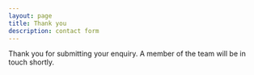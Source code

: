 ```yaml
---
layout: page
title: Thank you
description: contact form
---
```


Thank you for submitting your enquiry. A member of the team will be in touch shortly.